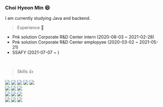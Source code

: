 ### Choi Hyeon Min :smile:

I am currently studying Java and backend.

> Experience :page_facing_up:
- Pnk solution Corporate R&D Center intern (2020-08-03 ~ 2021-02-28)
- Pnk solution Corporate R&D Center emplopyee (2020-03-02 ~ 2021-05-21)
- SSAFY (2021-07-07 ~  )
<br>

> Skills :thumbsup:
<p align="left">
<img src="https://img.shields.io/badge/-Java-007396?style=flat&logo=Java">
 <img src="https://img.shields.io/badge/-Spring-000000?style=flat&logo=Spring">
 <img src="https://img.shields.io/badge/-Springboot-000000?style=flat&logo=Springboot">
 <img src="https://img.shields.io/badge/MySQL-4479A1?style=for-the-badge&logo=MySQL&logoColor=white">
 <img src="https://img.shields.io/badge/Redis-DC382D?style=for-the-badge&logo=Redis&logoColor=white">
 </br>
 <img src="https://img.shields.io/badge/Amazon S3-569A31?style=for-the-badge&logo=Amazon S3&logoColor=white">
 <img src="https://img.shields.io/badge/Amazon EC2-569A31?style=for-the-badge&logo=Amazon EC2&logoColor=white">
 <img src="https://img.shields.io/badge/SSL-721412?style=for-the-badge&logo=SSL&logoColor=white">
 </br>
 <img src="https://img.shields.io/badge/Jenkins-D24939?style=for-the-badge&logo=Jenkins&logoColor=white">
 <img src="https://img.shields.io/badge/Socket.js-010101?style=for-the-badge&logo=Socket.js&logoColor=white">
 <img src="https://img.shields.io/badge/Docker-2496ED?style=for-the-badge&logo=Docker&logoColor=white">
 
 <br>
<img src="https://img.shields.io/badge/-Unity-000000?style=flat&logo=Unity">
<img src="https://img.shields.io/badge/-Arduino-00979D?style=flat&logo=-Arduino"> <img src="https://img.shields.io/badge/-CSharp-000000?style=flat&logo=CSharp">
</p>
  
</div> 










<!--
**hmhmchm/hmhmchm** is a ✨ _special_ ✨ repository because its `README.md` (this file) appears on your GitHub profile.

Here are some ideas to get you started:

- 🔭 I’m currently working on ...
- 🌱 I’m currently learning ...
- 👯 I’m looking to collaborate on ...
- 🤔 I’m looking for help with ...
- 💬 Ask me about ...
- 📫 How to reach me: ...
- 😄 Pronouns: ...
- ⚡ Fun fact: ...
--> 
